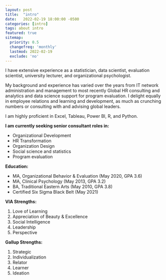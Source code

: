 ```yaml
---
layout: post
title:  "intro"
date:   2022-02-19 18:00:00 -0500
categories: [intro]
tags: about intro
featured: true
sitemap:
  priority: 0.5
  changefreq: 'monthly'
  lastmod: 2022-02-19
  exclude: 'no'
---
```


I have extensive experience as a statistician, data scientist, evaluation scientist, university lecturer, and organizational psychologist. 

My background and experience has varied over the years from IT network administration and management to most recently Global HR consulting and analytics and data science support for program evaluation. I delight equally in employee relations and learning and development, as much as crunching numbers or consulting with and advising global leaders.

I am highly proficient in Excel, Tableau, Power BI, R, and Python.

**I am currently seeking senior consultant roles in:**
- Organizational Development
- HR Transformation
- Organization Design
- Social science and statistics
- Program evaluation

**Education:**
- MA, Organizational Behavior & Evaluation (May 2020, GPA 3.6)
- MA, Clinical Psychology (May 2013, GPA 3.2)
- BA, Traditional Eastern Arts (May 2010, GPA 3.8)
- Certified Six Sigma Black Belt (May 2021)

**VIA Strengths:**
1. Love of Learning
2. Appreciation of Beauty & Excellence
3. Social Intelligence
4. Leadership
5. Perspective

**Gallup Strengths:**
1. Strategic
2. Individualization
3. Relator
4. Learner
5. Ideation
